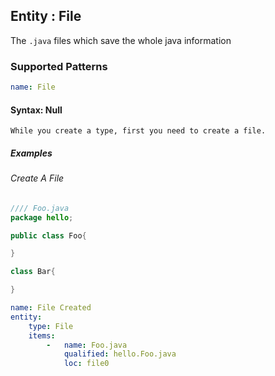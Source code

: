 ## Entity : File

The `.java` files which save the whole java information

### Supported Patterns

```yaml
name: File
```

#### Syntax: Null

```text
While you create a type, first you need to create a file.
```

##### Examples

###### Create A File

```java
//// Foo.java
package hello;

public class Foo{

}

class Bar{

}
```

```yaml
name: File Created
entity:
    type: File
    items:
        -   name: Foo.java
            qualified: hello.Foo.java
            loc: file0
```
